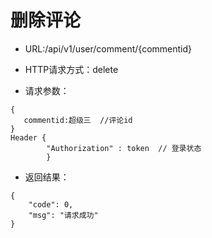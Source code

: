 # 删除评论

- URL:/api/v1/user/comment/{commentid}

- HTTP请求方式：delete
   
- 请求参数：
 
```
{
   commentid:超级三  //评论id
}
Header {
        "Authorization" : token  // 登录状态
        }
```

- 返回结果：

```
{
    "code": 0,
    "msg": "请求成功"
}

```

